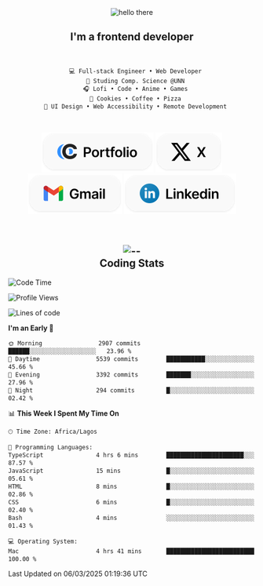 <div align="center">
  
  <img src="https://readme-typing-svg.demolab.com?font=Fira+Code&weight=600&size=24&duration=4000&pause=300&color=3291FF&center=true&vCenter=true&random=false&width=300&height=24&lines=Hey+There;Hola;Namaste;Aloha;Bonjour;Konnichiwa" alt="hello there" height="36" width="300" />
  <h2>I'm a frontend developer</h2>
  
</div>

<br/>

<div align="center">
  
  ```
    💻 Full-stack Engineer • Web Developer
    💼 Studing Comp. Science @UNN
    🎧 Lofi • Code • Anime • Games
    🍪 Cookies • Coffee • Pizza
    📖 UI Design • Web Accessibility • Remote Development
  ```

</div>

<br/>

<div align="center">

  [![portfolio](./assets/badge-portfolio.svg)](https://okoyecharles.com)
  [![X](./assets/badge-x.svg)](https://x.com/okoyecharlesk)
  [![mail](./assets/badge-mail.svg)](mailto:okoyecharles509@gmail.com)
  [![linkedin](./assets/badge-linkedin.svg)](https://linkedin.com/in/okoyecharles)
  
</div>

<br/>



<div align="center">

  <h2>
    <img src="https://media.giphy.com/media/UVG0BN8TOMKkPOJS6e/giphy.gif?cid=790b7611dhvp8dydhh4r22mjr73owy4d5zzlo7s5zyk60w8s&ep=v1_stickers_search&rid=giphy.gif&ct=s" alt="--" height="50" width="50" />
    <br/>
    Coding Stats
  </h2>
  
</div>

<!--START_SECTION:waka-->
![Code Time](http://img.shields.io/badge/Code%20Time-598%20hrs%2037%20mins-blue)

![Profile Views](http://img.shields.io/badge/Profile%20Views-3-blue)

![Lines of code](https://img.shields.io/badge/From%20Hello%20World%20I%27ve%20Written-8.6%20million%20lines%20of%20code-blue)

**I'm an Early 🐤** 

```text
🌞 Morning                2907 commits        ██████░░░░░░░░░░░░░░░░░░░   23.96 % 
🌆 Daytime                5539 commits        ███████████░░░░░░░░░░░░░░   45.66 % 
🌃 Evening                3392 commits        ███████░░░░░░░░░░░░░░░░░░   27.96 % 
🌙 Night                  294 commits         █░░░░░░░░░░░░░░░░░░░░░░░░   02.42 % 
```


📊 **This Week I Spent My Time On** 

```text
🕑︎ Time Zone: Africa/Lagos

💬 Programming Languages: 
TypeScript               4 hrs 6 mins        ██████████████████████░░░   87.57 % 
JavaScript               15 mins             █░░░░░░░░░░░░░░░░░░░░░░░░   05.61 % 
HTML                     8 mins              █░░░░░░░░░░░░░░░░░░░░░░░░   02.86 % 
CSS                      6 mins              █░░░░░░░░░░░░░░░░░░░░░░░░   02.40 % 
Bash                     4 mins              ░░░░░░░░░░░░░░░░░░░░░░░░░   01.43 % 

💻 Operating System: 
Mac                      4 hrs 41 mins       █████████████████████████   100.00 % 
```


 Last Updated on 06/03/2025 01:19:36 UTC
<!--END_SECTION:waka-->
